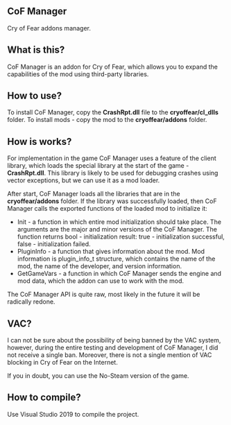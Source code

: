## CoF Manager

Cry of Fear addons manager.

## What is this?

CoF Manager is an addon for Cry of Fear, which allows you to expand the capabilities of the mod using third-party libraries.

## How to use?

To install CoF Manager, copy the **CrashRpt.dll** file to the **cryoffear/cl_dlls** folder.
To install mods - copy the mod to the **cryoffear/addons** folder.

## How is works?

For implementation in the game CoF Manager uses a feature of the client library, which loads the special library at the start of the game - **CrashRpt.dll**. This library is likely to be used for debugging crashes using vector exceptions, but we can use it as a mod loader.

After start, CoF Manager loads all the libraries that are in the **cryoffear/addons** folder. If the library was successfully loaded, then CoF Manager calls the exported functions of the loaded mod to initialize it:

* Init - a function in which entire mod initialization should take place. The arguments are the major and minor versions of the CoF Manager. The function returns bool - initialization result: true - initialization successful, false - initialization failed.
* PluginInfo - a function that gives information about the mod. Mod information is plugin_info_t structure, which contains the name of the mod, the name of the developer, and version information.
* GetGameVars - a function in which CoF Manager sends the engine and mod data, which the addon can use to work with the mod.

The CoF Manager API is quite raw, most likely in the future it will be radically redone.

## VAC?

I can not be sure about the possibility of being banned by the VAC system, however, during the entire testing and development of CoF Manager, I did not receive a single ban. Moreover, there is not a single mention of VAC blocking in Cry of Fear on the Internet.

If you in doubt, you can use the No-Steam version of the game.

## How to compile?

Use Visual Studio 2019 to compile the project.